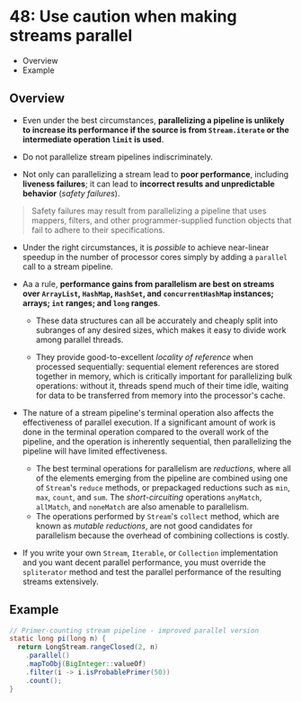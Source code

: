 # 48: Use caution when making streams parallel

* Overview
* Example

## Overview

* Even under the best circumstances, **parallelizing a pipeline is unlikely to increase its performance if the source is from `Stream.iterate` or the intermediate operation `limit` is used**.

* Do not parallelize stream pipelines indiscriminately.

* Not only can parallelizing a stream lead to **poor performance**, including **liveness failures**; it can lead to **incorrect results and unpredictable behavior** (*safety failures*). 

> Safety failures may result from parallelizing a pipeline that uses mappers, filters, and other programmer-supplied function objects that fail to adhere to their specifications.

* Under the right circumstances, it is *possible* to achieve near-linear speedup in the number of processor cores simply by adding a `parallel` call to a stream pipeline.

* Aa a rule, **performance gains from parallelism are best on streams over `ArrayList`, `HashMap`, `HashSet`, and `concurrentHashMap` instances; arrays; `int` ranges; and `long` ranges**.
  * These data structures can all be accurately and cheaply split into subranges of any desired sizes, which makes it easy to divide work among parallel threads.

  * They provide good-to-excellent *locality of reference* when processed sequentially: sequential element references are stored together in memory, which is critically important for parallelizing bulk operations: without it, threads spend much of their time idle, waiting for data to be transferred from memory into the processor's cache.

* The nature of a stream pipeline's terminal operation also affects the effectiveness of parallel execution. If a significant amount of work is done in the terminal operation compared to the overall work of the pipeline, and the operation is inherently sequential, then parallelizing the pipeline will have limited effectiveness.
  * The best terminal operations for parallelism are *reductions*, where all of the elements emerging from the pipeline are combined using one of `Stream`'s `reduce` methods, or prepackaged reductions such as `min`, `max`, `count`, and `sum`. The *short-circuiting* operations `anyMatch`, `allMatch`, and `noneMatch` are also amenable to parallelism.
  * The operations performed by `Stream`'s `collect` method, which are known as *mutable reductions*, are not good candidates for parallelism because the overhead of combining collections is costly.

* If you write your own `Stream`, `Iterable`, or `Collection` implementation and you want decent parallel performance, you must override the `spliterator` method and test the parallel performance of the resulting streams extensively.

## Example

```java
// Primer-counting stream pipeline - improved parallel version
static long pi(long n) {
  return LongStream.rangeClosed(2, n)
    .parallel()
    .mapToObj(BigInteger::valueOf)
    .filter(i -> i.isProbablePrimer(50))
    .count();
}
```

